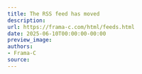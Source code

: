 ```yaml
---
title: The RSS feed has moved
description:
url: https://frama-c.com/html/feeds.html
date: 2025-06-10T00:00:00-00:00
preview_image:
authors:
- Frama-C
source:
---
```


 
